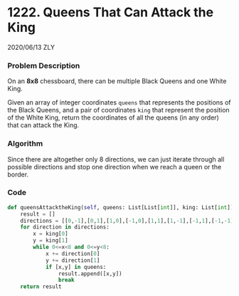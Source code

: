 # 1222. Queens That Can Attack the King

2020/06/13 ZLY

### Problem Description

On an **8x8** chessboard, there can be multiple Black Queens and one White King.

Given an array of integer coordinates `queens` that represents the positions of the Black Queens, and a pair of coordinates `king` that represent the position of the White King, return the coordinates of all the queens (in any order) that can attack the King.



### Algorithm

Since there are altogether only 8 directions, we can just iterate through all possible directions and stop one direction when we reach a queen or the border.



### Code

```python
def queensAttacktheKing(self, queens: List[List[int]], king: List[int]) -> List[List[int]]:
    result = []
    directions = [[0,-1],[0,1],[1,0],[-1,0],[1,1],[1,-1],[-1,1],[-1,-1]]
    for direction in directions:
        x = king[0]
        y = king[1]
        while 0<=x<8 and 0<=y<8:
            x += direction[0]
            y += direction[1]
            if [x,y] in queens:
                result.append([x,y])
                break
    return result
```